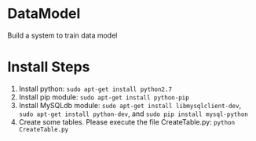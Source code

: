# DataModel
Build a system to train data model

# Install Steps
1. Install python: `sudo apt-get install python2.7`
1. Install pip module: `sudo apt-get install python-pip`
1. Install MySQLdb module: `sudo apt-get install libmysqlclient-dev`, `sudo apt-get install python-dev`, and `sudo pip install mysql-python`
1. Create some tables. Please execute the file CreateTable.py: `python CreateTable.py`